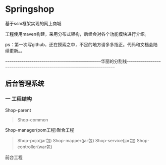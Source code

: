 # Springshop
基于ssm框架实现的网上商城

工程使用maven构建，采用分布式架构，后续会对各个功能模块进行介绍。

ps：第一次写github，还在摸索之中，不足的地方请多多指正。代码和文档会陆续更新。。

------------------------------------------------华丽的分割线------------------------------------------------------------------------

## 后台管理系统

### 一 工程结构



Shop-parent
>Shop-common

Shop-manager(pom工程)聚合工程
>Shop-pojo(jar包)
>Shop-mapper(jar包)
>Shop-service(jar包)
>Shop-controller(war包)

前台工程
